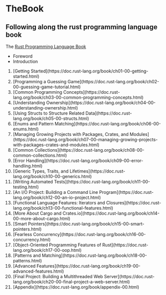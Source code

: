 # TheBook
## Following along the rust programming language book
The [Rust Programming Language Book](https://doc.rust-lang.org/book/title-page.html) 
<ul>
  <li>Foreword</li>
  <li>Introduction</li>
</ul>
<ol>
  <li>[Getting Started](https://doc.rust-lang.org/book/ch01-00-getting-started.html)</li>
  <li>[Programming a Guessing Game](https://doc.rust-lang.org/book/ch02-00-guessing-game-tutorial.html)</li>
  <li>[Common Programming Concepts](https://doc.rust-lang.org/book/ch03-00-common-programming-concepts.html)</li>
  <li>[Understanding Ownership](https://doc.rust-lang.org/book/ch04-00-understanding-ownership.html)</li>
  <li>[Using Structs to Structure Related Data](https://doc.rust-lang.org/book/ch05-00-structs.html)</li>
  <li>[Enums and Pattern Matching](https://doc.rust-lang.org/book/ch06-00-enums.html)</li>
  <li>[Managing Growing Projects with Packages, Crates, and Modules](https://doc.rust-lang.org/book/ch07-00-managing-growing-projects-with-packages-crates-and-modules.html)</li>
  <li>[Common Collections](https://doc.rust-lang.org/book/ch08-00-common-collections.html)</li>
  <li>[Error Handling](https://doc.rust-lang.org/book/ch09-00-error-handling.html)</li>
  <li>[Generic Types, Traits, and Lifetimes](https://doc.rust-lang.org/book/ch10-00-generics.html)</li>
  <li>[Writing Automated Tests](https://doc.rust-lang.org/book/ch11-00-testing.html)</li>
  <li>[An I/O Project: Building a Command Line Program](https://doc.rust-lang.org/book/ch12-00-an-io-project.html)</li>
  <li>[Functional Language Features: Iterators and Closures](https://doc.rust-lang.org/book/ch13-00-functional-features.html)</li>
  <li>[More About Cargo and Crates.io](https://doc.rust-lang.org/book/ch14-00-more-about-cargo.html)</li>
  <li>[Smart Pointers](https://doc.rust-lang.org/book/ch15-00-smart-pointers.html)</li>
  <li>[Fearless Concurrency](https://doc.rust-lang.org/book/ch16-00-concurrency.html)</li>
  <li>[Object-Oriented Programming Features of Rust](https://doc.rust-lang.org/book/ch17-00-oop.html)</li>
  <li>[Patterns and Matching](https://doc.rust-lang.org/book/ch18-00-patterns.html)</li>
  <li>[Advanced Features](https://doc.rust-lang.org/book/ch19-00-advanced-features.html)</li>
  <li>[Final Project: Building a Multithreaded Web Server](https://doc.rust-lang.org/book/ch20-00-final-project-a-web-server.html)</li>
  <li>[Appendix](https://doc.rust-lang.org/book/appendix-00.html)</li>
</ol>



